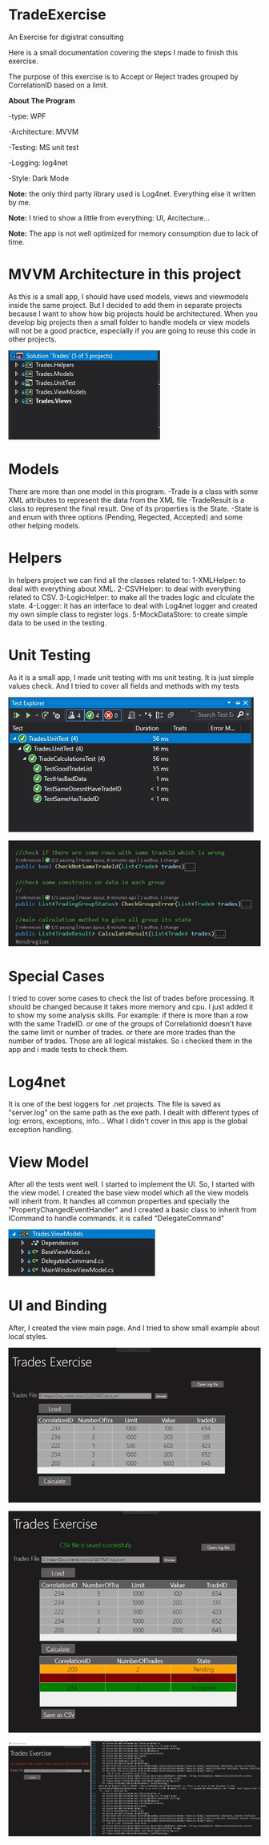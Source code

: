 # TradeExercise
An Exercise for digistrat consulting

Here is a small documentation covering the steps I made to finish this exercise.

The purpose of this exercise is to Accept or Reject trades grouped by CorrelationID based on a limit.

**About The Program**

-type: WPF

-Architecture: MVVM

-Testing: MS unit test

-Logging: log4net

-Style: Dark Mode

**Note:** the only third party library used is Log4net. Everything else it written by me.

**Note:** I tried to show a little from everything: UI, Arcitecture...

**Note:** The app is not well optimized for memory consumption due to lack of time.



# MVVM Architecture in this project
As this is a small app, I should have used models, views and viewmodels inside the same project.
But I decided to add them in separate projects because I want to show how big projects hould be architectured.
When you develop big projects then a small folder to handle models or view models will not be a good practice, especially if you are going to reuse this code in other projects.

![alt text](https://raw.githubusercontent.com/hasanajouz/TradeExercise/master/Images/Projects.jpg)

# Models
There are more than one model in this program.
-Trade is a class with some XML attributes to represent the data from the XML file
-TradeResult is a class to represent the final result. One of its properties is the State.
-State is and enum with three options (Pending, Regected, Accepted)
and some other helping models.

# Helpers
In helpers project we can find all the classes related to:
1-XMLHelper: to deal with everything about XML.
2-CSVHelper: to deal with everything related to CSV.
3-LogicHelper: to make all the trades logic and clculate the state.
4-Logger: it has an interface to deal with Log4net logger and created my own simple class to register logs.
5-MockDataStore: to create simple data to be used in the testing.

# Unit Testing
As it is a small app, I made unit testing with ms unit testing.
It is just simple values check.
And I tried to cover all fields and methods with my tests

![alt text](https://raw.githubusercontent.com/hasanajouz/TradeExercise/master/Images/tests1.jpg)

![alt text](https://raw.githubusercontent.com/hasanajouz/TradeExercise/master/Images/tests2.jpg)

# Special Cases
I tried to cover some cases to check the list of trades before processing.
It should be changed because it takes more memory and cpu.
I just added it to show my some analysis skills.
For example: if there is more than a row with the same TradeID.
or one of the groups of CorrelationId doesn't have the same limit or number of trades.
or there are more trades than the number of trades.
Those are all logical mistakes.
So i checked them in the app and i made tests to check them.

# Log4net
It is one of the best loggers for .net projects.
The file is saved as "server.log" on the same path as the exe path.
I dealt with different types of log: errors, exceptions, info...
What I didn't cover in this app is the global exception handling.


# View Model
After all the tests went well. I started to implement the UI.
So, I started with the view model.
I created the base view model which all the view models will inherit from.
It handles all common properties and specially the "PropertyChangedEventHandler"
and I created a basic class to inherit from ICommand to handle commands. it is called “DelegateCommand"

![alt text](https://raw.githubusercontent.com/hasanajouz/TradeExercise/master/Images/viewmodels.jpg)



# UI and Binding
After, I created the view main page.
And I tried to show small example about local styles.

![alt text](https://raw.githubusercontent.com/hasanajouz/TradeExercise/master/Images/ui1.jpg)

![alt text](https://raw.githubusercontent.com/hasanajouz/TradeExercise/master/Images/ui2.jpg)

![alt text](https://raw.githubusercontent.com/hasanajouz/TradeExercise/master/Images/error.jpg)





 




